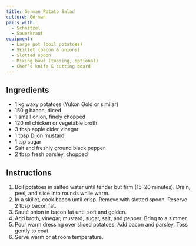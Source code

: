 ```yaml
---
title: German Potato Salad
culture: German
pairs_with:
  - Schnitzel
  - Sauerkraut
equipment:
  - Large pot (boil potatoes)
  - Skillet (bacon & onions)
  - Slotted spoon
  - Mixing bowl (tossing, optional)
  - Chef’s knife & cutting board
---
```


## Ingredients
- 1 kg waxy potatoes (Yukon Gold or similar)
- 150 g bacon, diced
- 1 small onion, finely chopped
- 120 ml chicken or vegetable broth
- 3 tbsp apple cider vinegar
- 1 tbsp Dijon mustard
- 1 tsp sugar
- Salt and freshly ground black pepper
- 2 tbsp fresh parsley, chopped

## Instructions
1. Boil potatoes in salted water until tender but firm (15–20 minutes). Drain, peel, and slice into rounds while warm.
2. In a skillet, cook bacon until crisp. Remove with slotted spoon. Reserve 2 tbsp bacon fat.
3. Sauté onion in bacon fat until soft and golden.
4. Add broth, vinegar, mustard, sugar, salt, and pepper. Bring to a simmer.
5. Pour warm dressing over sliced potatoes. Add bacon and parsley. Toss gently to coat.
6. Serve warm or at room temperature.
